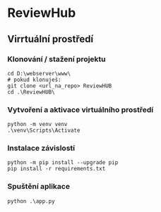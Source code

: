 # ReviewHub

## Virrtuální prostředí

### Klonování / stažení projektu

```
cd D:\webserver\www\
# pokud klonuješ:
git clone <url_na_repo> ReviewHUB
cd .\ReviewHUB\
```

### Vytvoření a aktivace virtuálního prostředí
```
python -m venv venv
.\venv\Scripts\Activate
```

### Instalace závislostí
```
python -m pip install --upgrade pip
pip install -r requirements.txt
```

### Spuštění aplikace
```
python .\app.py
```
 
